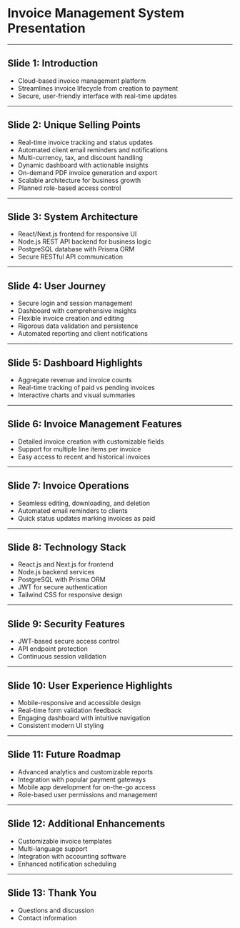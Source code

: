 # Invoice Management System Presentation

---

## Slide 1: Introduction
- Cloud-based invoice management platform
- Streamlines invoice lifecycle from creation to payment
- Secure, user-friendly interface with real-time updates

---

## Slide 2: Unique Selling Points
- Real-time invoice tracking and status updates
- Automated client email reminders and notifications
- Multi-currency, tax, and discount handling
- Dynamic dashboard with actionable insights
- On-demand PDF invoice generation and export
- Scalable architecture for business growth
- Planned role-based access control

---

## Slide 3: System Architecture
- React/Next.js frontend for responsive UI
- Node.js REST API backend for business logic
- PostgreSQL database with Prisma ORM
- Secure RESTful API communication

---

## Slide 4: User Journey
- Secure login and session management
- Dashboard with comprehensive insights
- Flexible invoice creation and editing
- Rigorous data validation and persistence
- Automated reporting and client notifications

---

## Slide 5: Dashboard Highlights
- Aggregate revenue and invoice counts
- Real-time tracking of paid vs pending invoices
- Interactive charts and visual summaries

---

## Slide 6: Invoice Management Features
- Detailed invoice creation with customizable fields
- Support for multiple line items per invoice
- Easy access to recent and historical invoices

---

## Slide 7: Invoice Operations
- Seamless editing, downloading, and deletion
- Automated email reminders to clients
- Quick status updates marking invoices as paid

---

## Slide 8: Technology Stack
- React.js and Next.js for frontend
- Node.js backend services
- PostgreSQL with Prisma ORM
- JWT for secure authentication
- Tailwind CSS for responsive design

---

## Slide 9: Security Features
- JWT-based secure access control
- API endpoint protection
- Continuous session validation

---

## Slide 10: User Experience Highlights
- Mobile-responsive and accessible design
- Real-time form validation feedback
- Engaging dashboard with intuitive navigation
- Consistent modern UI styling

---

## Slide 11: Future Roadmap
- Advanced analytics and customizable reports
- Integration with popular payment gateways
- Mobile app development for on-the-go access
- Role-based user permissions and management

---

## Slide 12: Additional Enhancements
- Customizable invoice templates
- Multi-language support
- Integration with accounting software
- Enhanced notification scheduling

---

## Slide 13: Thank You
- Questions and discussion
- Contact information
